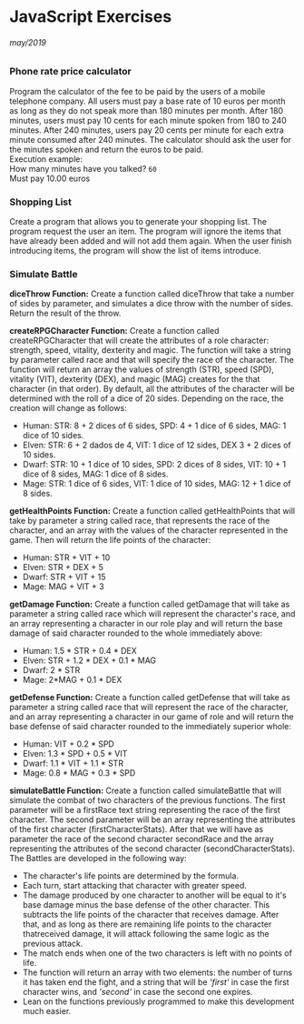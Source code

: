 # JavaScript Exercises
###### may/2019

### **Phone rate price calculator**

Program the calculator of the fee to be paid by the users of a mobile telephone company. All users must pay a base rate of 10 euros per month as long as they do not speak more than 180 minutes per month. After 180 minutes, users must pay 10 cents for each minute spoken from 180 to 240 minutes.
After 240 minutes, users pay 20 cents per minute for each extra minute consumed after 240 minutes.
The calculator should ask the user for the minutes spoken and return the euros to be paid. <br>Execution example: <br>How many minutes have you talked? ```60 ```<br>Must pay 10.00 euros


### **Shopping List**

Create a program that allows you to generate your shopping list. The program request the user an item. The program will ignore the items that have already been added and will not add them again. When the user finish introducing items, the program will show the list of items introduce.

### **Simulate Battle**

**diceThrow Function:** Create a function called diceThrow that take a number of sides by parameter, and simulates a dice throw with the number of sides. Return the result of the throw.

**createRPGCharacter Function:** Create a function called createRPGCharacter that will create the attributes of a role character: strength, speed, vitality, dexterity and magic. The function will take a string by parameter called race and that will specify the race of the character. The function will return an array the values of strength (STR), speed (SPD), vitality  (VIT), dexterity (DEX), and magic (MAG) creates for the that character (in that order). By default, all the attributes of the character will be determined with the roll of a dice of 20 sides. Depending on the race, the creation will change as follows:<br>
- Human: STR: 8 + 2 dices of 6 sides, SPD: 4 + 1 dice of 6 sides, MAG: 1 dice of 10 sides.<br>
- Elven: STR: 6 + 2 dados de 4, VIT: 1 dice of 12 sides, DEX 3 + 2 dices of 10 sides.<br>
- Dwarf: STR: 10 + 1 dice of 10 sides, SPD: 2 dices of 8 sides, VIT: 10 + 1 dice of 8 sides, MAG: 1 dice of 8 sides.<br>
- Mage: STR: 1 dice of 6 sides, VIT: 1 dice of 10 sides, MAG: 12 + 1 dice of 8 sides.<br>

**getHealthPoints Function:** Create a function called getHealthPoints that will take by parameter a string called race, that represents the race of the character, and an array with the values of the character represented in the game. Then will return the life points of the character:<br>
- Human: STR + VIT + 10<br>
- Elven: STR + DEX + 5<br>
- Dwarf: STR + VIT + 15<br>
- Mage: MAG + VIT + 3<br>

**getDamage Function:** Create a function called getDamage that will take as parameter a string called race which will represent the character's race, and an array representing a character in our role play and will return the base damage of said character rounded to the whole immediately above:<br>
- Human: 1.5 * STR + 0.4 * DEX<br>
- Elven: STR + 1.2 * DEX + 0.1 * MAG<br>
- Dwarf: 2 * STR<br>
- Mage: 2*MAG + 0.1 * DEX<br>

**getDefense Function:** Create a function called getDefense that will take as parameter a string called race that will represent the race of the character, and an array representing a character in our game of role and will return the base defense of said character rounded to the immediately superior whole:<br>

- Human: VIT + 0.2 * SPD<br>
- Elven: 1.3 * SPD + 0.5 * VIT<br>
- Dwarf: 1.1 * VIT + 1.1 * STR<br>
- Mage: 0.8 * MAG + 0.3 * SPD<br>

**simulateBattle Function:** Create a function called simulateBattle that will simulate the combat of two characters of the previous functions. The first parameter will be a firstRace text string representing the race of the first character. The second parameter will be an array representing the attributes of the first character (firstCharacterStats). After that we will have as parameter the race of the second character secondRace and the array representing the attributes of the second character (secondCharacterStats). The Battles are developed in the following way:<br>

- The character's life points are determined by the formula.<br>
- Each turn, start attacking that character with greater speed.<br>
- The damage produced by one character to another will be equal to it's base damage minus the base defense of the other character. This subtracts the life points of the character that receives damage. After that, and as long as there are remaining life points to the character thatreceived damage, it will attack following the same logic as the previous attack.<br>
- The match ends when one of the two characters is left with no points of life.<br>
- The function will return an array with two elements: the number of turns it has taken
end the fight, and a string that will be _'first'_ in case the first character wins,
and _'second'_ in case the second one expires.<br>
- Lean on the functions previously programmed to make this development much easier.<br>